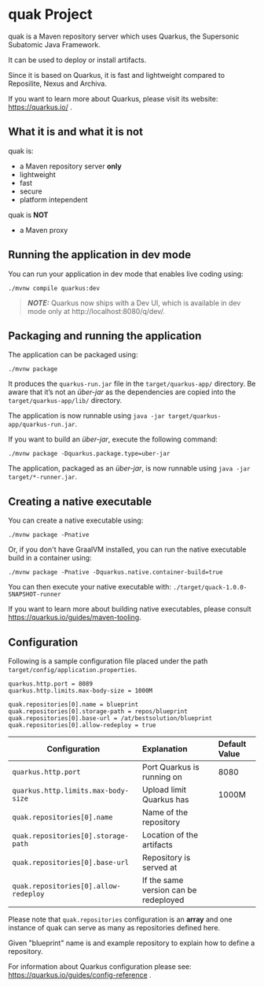 # quak Project

quak is a Maven repository server which uses Quarkus, the Supersonic Subatomic Java Framework. 

It can be used to deploy or install artifacts. 

Since it is based on Quarkus, it is fast and lightweight compared to Reposilite, Nexus and Archiva. 

If you want to learn more about Quarkus, please visit its website: https://quarkus.io/ .

## What it is and what it is not

quak is:
 - a Maven repository server **only**
 - lightweight
 - fast
 - secure
 - platform intependent

quak is **NOT**
 - a Maven proxy
	

## Running the application in dev mode

You can run your application in dev mode that enables live coding using:
```shell script
./mvnw compile quarkus:dev
```

> **_NOTE:_**  Quarkus now ships with a Dev UI, which is available in dev mode only at http://localhost:8080/q/dev/.

## Packaging and running the application

The application can be packaged using:
```shell script
./mvnw package
```
It produces the `quarkus-run.jar` file in the `target/quarkus-app/` directory.
Be aware that it’s not an _über-jar_ as the dependencies are copied into the `target/quarkus-app/lib/` directory.

The application is now runnable using `java -jar target/quarkus-app/quarkus-run.jar`.

If you want to build an _über-jar_, execute the following command:
```shell script
./mvnw package -Dquarkus.package.type=uber-jar
```

The application, packaged as an _über-jar_, is now runnable using `java -jar target/*-runner.jar`.

## Creating a native executable

You can create a native executable using: 
```shell script
./mvnw package -Pnative
```

Or, if you don't have GraalVM installed, you can run the native executable build in a container using: 
```shell script
./mvnw package -Pnative -Dquarkus.native.container-build=true
```

You can then execute your native executable with: `./target/quack-1.0.0-SNAPSHOT-runner`

If you want to learn more about building native executables, please consult https://quarkus.io/guides/maven-tooling.

## Configuration

Following is a sample configuration file placed under the path `target/config/application.properties`.

```
quarkus.http.port = 8089
quarkus.http.limits.max-body-size = 1000M

quak.repositories[0].name = blueprint
quak.repositories[0].storage-path = repos/blueprint
quak.repositories[0].base-url = /at/bestsolution/blueprint
quak.repositories[0].allow-redeploy = true
```

| Configuration | Explanation | Default Value
|-----------------|:-------------|:-------------|
| `quarkus.http.port` 						| Port Quarkus is running on 				| 8080
| `quarkus.http.limits.max-body-size`     	| Upload limit Quarkus has 					| 1000M
| `quak.repositories[0].name`    			| Name of the repository 					| 
| `quak.repositories[0].storage-path`    	| Location of the artifacts 				| 
| `quak.repositories[0].base-url`    		| Repository is served at 					| 
| `quak.repositories[0].allow-redeploy`    	| If the same version can be redeployed  	| 

Please note that `quak.repositories` configuration is an **array** and one instance of quak can serve as many as repositories defined here.

Given "blueprint" name is and example repository to explain how to define a repository.

For information about Quarkus configuration please see: https://quarkus.io/guides/config-reference .
